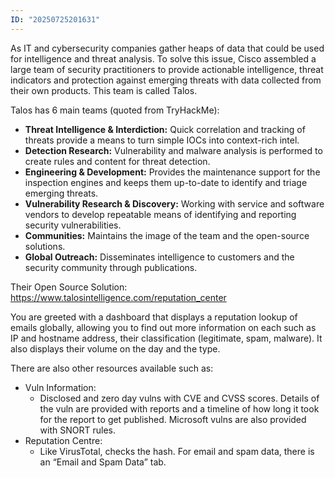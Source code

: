 ```yaml
---
ID: "20250725201631"
---
```

As IT and cybersecurity companies gather heaps of data that could be used for intelligence and threat analysis. To solve this issue, Cisco assembled a large team of security practitioners to provide actionable intelligence, threat indicators and protection against emerging threats with data collected from their own products. This team is called Talos.

Talos has 6 main teams (quoted from TryHackMe):
- **Threat Intelligence & Interdiction:** Quick correlation and tracking of threats provide a means to turn simple IOCs into context-rich intel.
- **Detection Research:** Vulnerability and malware analysis is performed to create rules and content for threat detection.
- **Engineering & Development:** Provides the maintenance support for the inspection engines and keeps them up-to-date to identify and triage emerging threats.
- **Vulnerability Research & Discovery:** Working with service and software vendors to develop repeatable means of identifying and reporting security vulnerabilities.
- **Communities:** Maintains the image of the team and the open-source solutions.
- **Global Outreach:** Disseminates intelligence to customers and the security community through publications.

Their Open Source Solution:
https://www.talosintelligence.com/reputation_center

You are greeted with a dashboard that displays a reputation lookup of emails globally, allowing you to find out more information on each such as IP and hostname address, their classification (legitimate, spam, malware). It also displays their volume on the day and the type.

There are also other resources available such as:
- Vuln Information:
	- Disclosed and zero day vulns with CVE and CVSS scores. Details of the vuln are provided with reports and a timeline of how long it took for the report to get published. Microsoft vulns are also provided with SNORT rules.
- Reputation Centre:
	- Like VirusTotal, checks the hash. For email and spam data, there is an “Email and Spam Data” tab.
